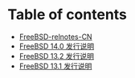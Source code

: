# Table of contents

* [FreeBSD-relnotes-CN](README.md)
* [FreeBSD 14.0 发行说明](freebsd-14.0-fa-hang-shuo-ming.md)
* [FreeBSD 13.2 发行说明](freebsd-13.2-fa-hang-shuo-ming.md)
* [FreeBSD 13.1 发行说明](freebsd-13.1-fa-hang-shuo-ming.md)
